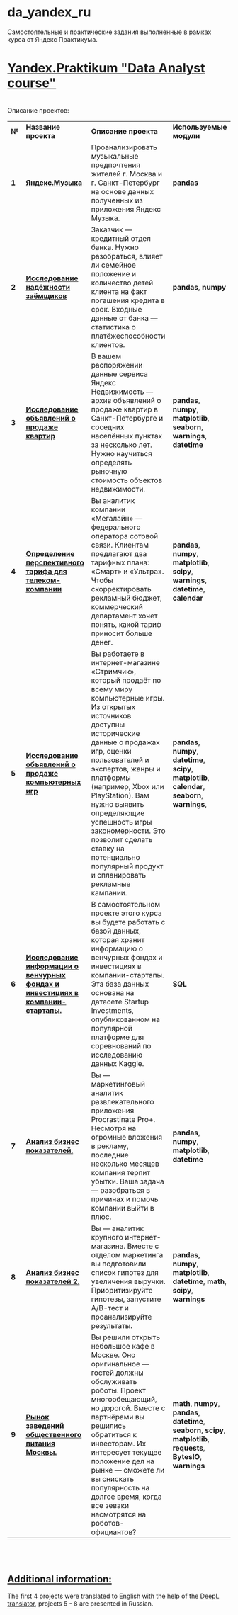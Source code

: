 # da_yandex_ru
Самостоятельные и практические задания выполненные в рамках курса от Яндекс Практикума. 


# <a href="https://praktikum.yandex.ru/data-analyst/" target="_blank"><b>Yandex.Praktikum "Data Analyst course"</b></a>

<br/>
Описание проектов:
<table>
<tr>
<td><b>№</b></td>
<td><b>Название проекта</b></td>
<td><b>Описание проекта</b></td>
<td><b>Используемые модули</b></td>
<tr>
<td><b>1</b></td>
<td><a href="https://github.com/EvgenyChur/da_yandex_ru/blob/main/project_1.ipynb" target="_blank"><b>Яндекс.Музыка</b></a></td>
<td>Проанализировать музыкальные предпочтения жителей г. Москва и г. Санкт-Петербург на основе данных полученных из приложения Яндекс Музыка.</td>
<td><b>pandas</b></td>
<tr>
<td><b>2</b></td>
<td><a href="https://github.com/EvgenyChur/da_yandex_ru/blob/main/project_2.ipynb" target="_blank"><b>Исследование надёжности заёмщиков</b></a></td>
<td>Заказчик — кредитный отдел банка. Нужно разобраться, влияет ли семейное положение и количество детей клиента на факт погашения кредита в срок. Входные данные от банка — статистика о платёжеспособности клиентов.</td>
<td><b>pandas</b>, <b>numpy</b></td>
<tr>  
<td><b>3</b></td>
<td><a href="https://github.com/EvgenyChur/da_yandex_ru/blob/main/project_3.ipynb" target="_blank"><b>Исследование объявлений о продаже квартир</b></a></td>
<td>В вашем распоряжении данные сервиса Яндекс Недвижимость — архив объявлений о продаже квартир в Санкт-Петербурге и соседних населённых пунктах за несколько лет. Нужно научиться определять рыночную стоимость объектов недвижимости.</td>
<td><b>pandas</b>, <b>numpy</b>, <b>matplotlib</b>, <b>seaborn</b>, <b>warnings</b>, <b>datetime</b></td>
<tr> 
<td><b>4</b></td>
<td><a href="https://github.com/EvgenyChur/da_yandex_ru/blob/main/project_4.ipynb" target="_blank"><b>Определение перспективного тарифа для телеком-компании</b></a></td>
<td>Вы аналитик компании «Мегалайн» — федерального оператора сотовой связи. Клиентам предлагают два тарифных плана: «Смарт» и «Ультра». Чтобы скорректировать рекламный бюджет, коммерческий департамент хочет понять, какой тариф приносит больше денег.</td>
<td><b>pandas</b>, <b>numpy</b>, <b>matplotlib</b>, <b>scipy</b>, <b>warnings</b>, <b>datetime</b>, <b>calendar</b></td>
<tr>  
<td><b>5</b></td>
<td><a href="https://github.com/EvgenyChur/da_yandex_ru/blob/main/project_5.ipynb" target="_blank"><b>Исследование объявлений о продаже компьютерных игр</b></a></td>
<td>Вы работаете в интернет-магазине «Стримчик», который продаёт по всему миру компьютерные игры. Из открытых источников доступны исторические данные о продажах игр, оценки пользователей и экспертов, жанры и платформы (например, Xbox или PlayStation). Вам нужно выявить определяющие успешность игры закономерности. Это позволит сделать ставку на потенциально популярный продукт и спланировать рекламные кампании.</td>
<td><b>pandas</b>, <b>numpy</b>, <b>datetime</b>, <b>scipy</b>, <b>matplotlib</b>, <b>calendar</b>, <b>seaborn</b>, <b>warnings</b>, </td>
<tr>  
<td><b>6</b></td>
<td><a href="https://github.com/EvgenyChur/da_yandex_ru/blob/main/project_6.ipynb" target="_blank"><b>Исследование информации о венчурных фондах и инвестициях в компании-стартапы. </b></a></td>
<td>В самостоятельном проекте этого курса вы будете работать с базой данных, которая хранит информацию о венчурных фондах и инвестициях в компании-стартапы. Эта база данных основана на датасете Startup Investments, опубликованном на популярной платформе для соревнований по исследованию данных Kaggle.</td>
<td><b>SQL</b></td> 
<tr>   
<td><b>7</b></td>
<td><a href="https://github.com/EvgenyChur/da_yandex_ru/blob/main/project_7.ipynb" target="_blank"><b>Анализ бизнес показателей.</b></a></td>
<td>Вы — маркетинговый аналитик развлекательного приложения Procrastinate Pro+. Несмотря на огромные вложения в рекламу, последние несколько месяцев компания терпит убытки. Ваша задача — разобраться в причинах и помочь компании выйти в плюс.</td>
<td><b>pandas</b>, <b>numpy</b>, <b>matplotlib</b>, <b>datetime</b></td>
<tr>
<td><b>8</b></td>
<td><a href="https://github.com/EvgenyChur/da_yandex_ru/blob/main/project_8.ipynb" target="_blank"><b>Анализ бизнес показателей 2.</b></a></td>
<td>Вы — аналитик крупного интернет-магазина. Вместе с отделом маркетинга вы подготовили список гипотез для увеличения выручки. Приоритизируйте гипотезы, запустите A/B-тест и проанализируйте результаты.</td>
<td><b>pandas</b>, <b>numpy</b>, <b>matplotlib</b>, <b>datetime</b>, <b>math</b>, <b>scipy</b>, <b>warnings</b></td>
<tr> 
<td><b>9</b></td>
<td><a href="https://github.com/EvgenyChur/da_yandex_ru/blob/main/project_9.ipynb" target="_blank"><b>Рынок заведений общественного питания Москвы.</b></a></td>
<td>Вы решили открыть небольшое кафе в Москве. Оно оригинальное — гостей должны обслуживать роботы. Проект многообещающий, но дорогой. Вместе с партнёрами вы решились обратиться к инвесторам. Их интересует текущее положение дел на рынке — сможете ли вы снискать популярность на долгое время, когда все зеваки насмотрятся на роботов-официантов?</td>
<td><b>math</b>, <b>numpy</b>, <b>pandas</b>, <b>datetime</b>, <b>seaborn</b>, <b>scipy</b>, <b>matplotlib</b>, <b>requests</b>, <b>BytesIO</b>, <b>warnings</b></td>
<tr> 
 
 
</table>
<br/><br/>


## <a href="https://praktikum.yandex.ru/data-analyst/" target="_blank"><b>Additional information:</b></a>

The first 4 projects were translated to English with the help of the [DeepL translator][1], projects 5 - 8 are presented in Russian.


[1]: https://www.deepl.com/translator
